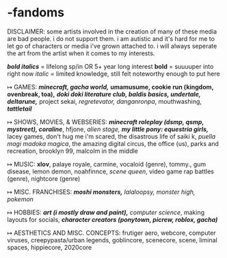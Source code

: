 # -fandoms
DISCLAIMER: some artists involved in the creation of many of these media are bad people. i do not support them. i am autistic and it's hard for me to let go of characters or media i've grown attached to. i will always seperate the art from the artist when it comes to my interests.

***bold italics*** = lifelong sp/in OR 5+ year long interest
**bold** = suuuuper into right now
*italic* = limited knowledge, still felt noteworthy enough to put here

↦ GAMES: ***minecraft, gacha world,*** **umamusume, cookie run (kingdom, ovenbreak, toa),** ***doki doki literature club, baldis basics, undertale, deltarune,*** project sekai, *regretevator, danganronpa*, mouthwashing, ***tattletail***

↦ SHOWS, MOVIES, & WEBSERIES: ***minecraft roleplay (dsmp, qsmp, mystreet), coraline***, hfjone, *alien stage,* ***my little pony: equestria girls,*** lacey games, don't hug me i'm scared, the disastrous life of saiki k, *puella magi madoka magica*, the amazing digital circus, the office (us), parks and recreation, brooklyn 99, malcolm in the middle

↦ MUSIC: **xlov**, palaye royale, carmine, vocaloid (genre), tommy., gum disease, lemon demon, noahfinnce, *scene queen*, video game rap battles (genre), nightcore (genre)

↦ MISC. FRANCHISES: ***moshi monsters,*** *lalaloopsy, monster high, pokemon*

↦ HOBBIES: ***art (i mostly draw and paint),*** *computer science*, making layouts for socials, ***character creators (ponytown, picrew, roblox, gacha)***

↦ AESTHETICS AND MISC. CONCEPTS: frutiger aero, webcore, computer viruses, creepypasta/urban legends, goblincore, scenecore, scene, liminal spaces, hippiecore, 2020core
